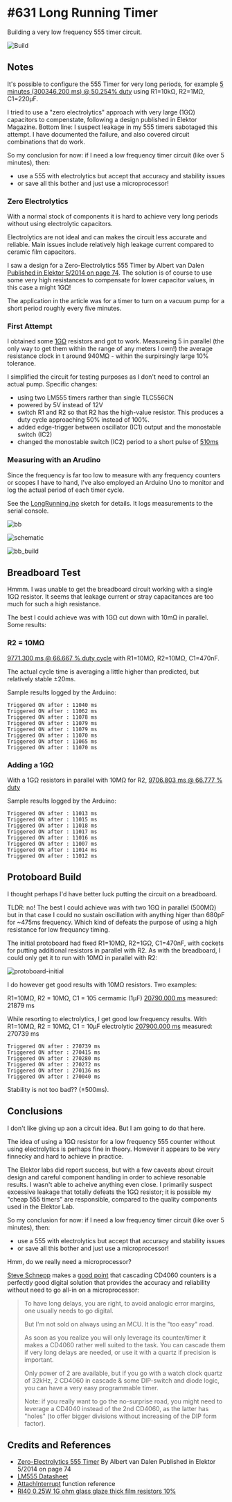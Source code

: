 # #631 Long Running Timer

Building a very low frequency 555 timer circuit.

![Build](./assets/LongRunning_build.jpg?raw=true)

## Notes

It's possible to configure the 555 Timer for very long periods,
for example
[5 minutes (300346.200 ms) @ 50.254% duty](https://visual555.tardate.com/?mode=astable&r1=10&r2=980&c=220)
using R1=10kΩ, R2=1MΩ, C1=220µF.

I tried to use a "zero electrolytics" approach with very large (1GΩ) capacitors to compenstate,
following a design published in Elektor Magazine.
Bottom line: I suspect leakage in my 555 timers sabotaged this attempt. I have documented the failure,
and also covered circuit combinations that do work.

So my conclusion for now: if I need a low frequency timer circuit (like over 5 minutes), then:

* use a 555 with electrolytics but accept that accuracy and stability issues
* or save all this bother and just use a microprocessor!

### Zero Electrolytics

With a normal stock of components it is hard to achieve very long periods without using electrolytic capacitors.

Electrolytics are not ideal and can makes the circuit less accurate and reliable. Main issues include
relatively high leakage current compared to ceramic film capacitors.

I saw a design for a Zero-Electrolytics 555 Timer by Albert van Dalen [Published in Elektor 5/2014 on page 74](https://www.elektormagazine.com/magazine/elektor-201405/26447). The solution is of course to use some very high resistances to compensate for lower capacitor values,
in this case a might 1GΩ!

The application in the article was for a timer to turn on a vacuum pump for a short period roughly every five minutes.

### First Attempt

I obtained some [1GΩ](https://www.aliexpress.com/item/32880593944.html) resistors and got to work.
Measureing 5 in parallel (the only way to get them within the range of any meters I own!) the average resistance clock in
t around 940MΩ - within the surpirsingly large 10% tolerance.

I simplified the circuit for testing purposes as I don't need to control an actual pump. Specific changes:

* using two LM555 timers rarther than single TLC556CN
* powered by 5V instead of 12V
* switch R1 and R2 so that R2 has the high-value resistor. This produces a duty cycle approaching 50% instead of 100%.
* added edge-trigger between oscillator (IC1) output and the monostable switch (IC2)
* changed the monostable switch (IC2) period to a short pulse of [510ms](https://visual555.tardate.com/?mode=monostable&r1=1000&c=0.47)

### Measuring with an Arudino

Since the frequency is far too low to measure with any frequency counters or scopes I have to hand,
I've also employed an Arduino Uno to monitor and log the actual period of each timer cycle.

See the [LongRunning.ino](./LongRunning.ino) sketch for details. It logs measurements to the serial console.

![bb](./assets/LongRunning_bb.jpg?raw=true)

![schematic](./assets/LongRunning_schematic.jpg?raw=true)

![bb_build](./assets/LongRunning_bb_build.jpg?raw=true)

## Breadboard Test

Hmmm. I was unable to get the breadboard circuit working with a single 1GΩ resistor.
It seems that leakage current or stray capacitances are too much for such a high resistance.

The best I could achieve was with 1GΩ cut down with 10mΩ in parallel. Some results:

### R2 = 10MΩ

[9771.300 ms @ 66.667 % duty cycle](https://visual555.tardate.com/?mode=astable&r1=10000&r2=10000&c=0.47)
with R1=10MΩ, R2=10MΩ, C1=470nF.

The actual cycle time is averaging a little higher than predicted, but relatively stable ±20ms.

Sample results logged by the Arduino:

    Triggered ON after : 11040 ms
    Triggered ON after : 11062 ms
    Triggered ON after : 11078 ms
    Triggered ON after : 11079 ms
    Triggered ON after : 11079 ms
    Triggered ON after : 11070 ms
    Triggered ON after : 11065 ms
    Triggered ON after : 11070 ms


### Adding a 1GΩ

With a 1GΩ resistors in parallel with 10MΩ for R2,
[9706.803 ms @ 66.777 % duty](https://visual555.tardate.com/?mode=astable&r1=10000&r2=9900.99&c=0.47)

Sample results logged by the Arduino:

    Triggered ON after : 11013 ms
    Triggered ON after : 11015 ms
    Triggered ON after : 11018 ms
    Triggered ON after : 11017 ms
    Triggered ON after : 11016 ms
    Triggered ON after : 11007 ms
    Triggered ON after : 11014 ms
    Triggered ON after : 11012 ms



## Protoboard Build

I thought perhaps I'd have better luck putting the circuit on a breadboard.

TLDR: no! The best I could achieve was with two 1GΩ in parallel (500MΩ) but in that case
I could no sustain oscillation with anything higer than 680pF for ~475ms frequency. Which kind
of defeats the purpose of using a high resistance for low frequancy timing.

The initial protoboard had fixed R1=10MΩ, R2=1GΩ, C1=470nF, with cockets for putting additional resistors in parallel with R2.
As with the breadboard, I could only get it to run with 10MΩ in parallel with R2:

![protoboard-initial](./assets/protoboard-initial.jpg?raw=true)


I do however get good results with 10MΩ resistors. Two examples:

R1=10MΩ, R2 = 10MΩ, C1 = 105 cermamic (1µF)
[20790.000 ms](https://visual555.tardate.com/?mode=astable&r1=10000&r2=10000&c=1)
measured: 21879 ms

While resorting to electrolytics, I get good low frequency results.
With R1=10MΩ, R2 = 10MΩ, C1 = 10µF electrolytic
[207900.000 ms](https://visual555.tardate.com/?mode=astable&r1=10000&r2=10000&c=10)
measured: 270739 ms

    Triggered ON after : 270739 ms
    Triggered ON after : 270415 ms
    Triggered ON after : 270280 ms
    Triggered ON after : 270272 ms
    Triggered ON after : 270136 ms
    Triggered ON after : 270040 ms

Stability is not too bad?? (±500ms).

## Conclusions

I don't like giving up aon a circuit idea. But I am going to do that here.

The idea of using a 1GΩ resistor for a low frequency 555 counter without using electrolytics
is perhaps fine in theory. However it appears to be very finnecky and hard to achieve in practice.

The Elektor labs did report success, but with a few caveats about circuit design and careful component handling in order to achieve resonable results. I wasn't able to acheive anything even close. I primarily suspect excessive leakage that totally defeats the 1GΩ resistor; it is possible my "cheap 555 timers" are responsible, compared to the quality components used in the Elektor Lab.

So my conclusion for now: if I need a low frequency timer circuit (like over 5 minutes), then:

* use a 555 with electrolytics but accept that accuracy and stability issues
* or save all this bother and just use a microprocessor!

Hmm, do we really need a microprocessor?

[Steve Schnepp](https://github.com/steveschnepp) makes a
[good point](https://github.com/tardate/LittleArduinoProjects/issues/28)
that cascading CD4060 counters is a perfectly good digital solution that provides the accuracy and reliability without need to
go all-in on a microprocessor:

> To have long delays, you are right, to avoid analogic error margins, one usually needs to go digital.
>
> But I'm not sold on always using an MCU. It is the "too easy" road.
>
> As soon as you realize you will only leverage its counter/timer it makes a CD4060 rather well suited to the task. You can cascade them if very long delays are needed, or use it with a quartz if precision is important.
>
> Only power of 2 are available, but if you go with a watch clock quartz of 32kHz, 2 CD4060 in cascade & some DIP-switch and diode logic, you can have a very easy programmable timer.
>
> Note: if you really want to go the no-surprise road, you might need to leverage a CD4040 instead of the 2nd CD4060, as the latter has "holes" (to offer bigger divisions without increasing of the DIP form factor).

## Credits and References

* [Zero-Electrolytics 555 Timer](https://www.elektormagazine.com/magazine/elektor-201405/26447) By Albert van Dalen Published in Elektor 5/2014 on page 74
* [LM555 Datasheet](https://www.futurlec.com/Linear/LM555CN.shtml)
* [AttachInterrupt](https://www.arduino.cc/en/Reference/AttachInterrupt) function reference
* [RI40 0.25W 1G ohm glass glaze thick film resistors 10%](https://www.aliexpress.com/item/32880593944.html)
